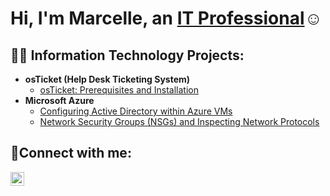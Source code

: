 <h1>Hi, I'm Marcelle, an <a href="https://linkedin.com/in/marcellemoorer">IT Professional</a>☺</h1>

<h2>👨‍💻 Information Technology Projects:</h2>

- <b>osTicket (Help Desk Ticketing System)</b>
  - [osTicket: Prerequisites and Installation](https://github.com/Moorerm3/osticket-prereqs)
- <b>Microsoft Azure</b>
  - [Configuring Active Directory within Azure VMs](https://github.com/Moorerm3/configure-ad)
  - [Network Security Groups (NSGs) and Inspecting Network Protocols](https://github.com/Moorerm3/azure-network-protocols)

<h2>🤳Connect with me:</h2>

[<img align="left" alt="Josh | LinkedIn" width="22px" src="https://cdn.jsdelivr.net/npm/simple-icons@v3/icons/linkedin.svg" />][linkedin]

[linkedin]: https://linkedin.com/in/marcellemoorer
